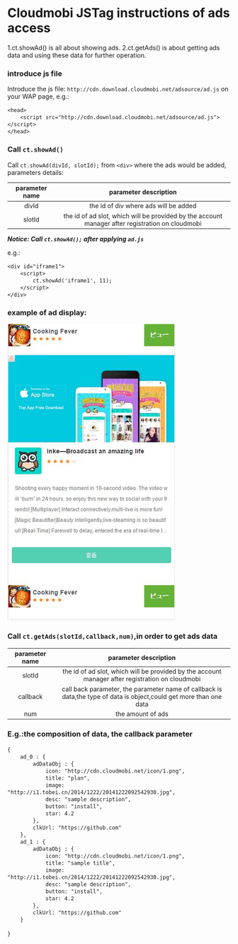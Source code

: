# Cloudmobi JSTag instructions of ads access

1.ct.showAd() is all about showing ads.
2.ct.getAds() is about getting ads data and using these data for further operation.

### introduce js file

Introduce the js file: `http://cdn.download.cloudmobi.net/adsource/ad.js` on your WAP page, e.g.:

```
<head>
    <script src="http://cdn.download.cloudmobi.net/adsource/ad.js"></script>
</head>
```

### Call `ct.showAd()`

Call `ct.showAd(divId, slotId);` from `<div>` where the ads would be added, parameters details:

| parameter name | parameter description |
| :--: | :--: |
| divId | the id of div where ads will be added |
| slotId | the id of ad slot, which will be provided by the account manager after registration on cloudmobi |

___Notice: Call `ct.showAd();` after applying `ad.js`___

e.g.:

```
<div id="iframe1">
    <script>
        ct.showAd('iframe1', 11);
    </script>
</div>
```

### example of ad display:

![img-en](demo.en.jpg)


### Call `ct.getAds(slotId,callback,num)`,in order to get ads data

| parameter name | parameter description |
| :--: | :--: |
| slotId | the id of ad slot, which will be provided by the account manager after registration on cloudmobi |
| callback | call back parameter, the parameter name of callback is data,the type of data is object,could get more than one data |
| num | the amount of ads |

### E.g.:the composition of data, the callback parameter


```
{
	ad_0 : { 
		adDataObj : {
			icon: "http://cdn.cloudmobi.net/icon/1.png",
	        title: "plan",
	        image: "http://i1.tobei.cn/2014/1222/20141222092542930.jpg",
	        desc: "sample description",
	        button: "install",
	        star: 4.2
	    },
	    clkUrl: "https://github.com"
	},
	ad_1 : { 
		adDataObj : {
			icon: "http://cdn.cloudmobi.net/icon/1.png",
	        title: "sample title",
	        image: "http://i1.tobei.cn/2014/1222/20141222092542930.jpg",
	        desc: "sample description",
	        button: "install",
	        star: 4.2
	    },
	    clkUrl: "https://github.com"
	}

}

```

